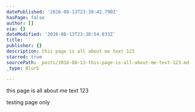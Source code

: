 ```yaml
---
datePublished: '2016-08-13T23:39:42.790Z'
hasPage: false
author: []
via: {}
dateModified: '2016-08-13T23:38:54.833Z'
title: ''
publisher: {}
description: this page is all about me text 123
starred: true
sourcePath: _posts/2016-08-13-this-page-is-all-about-me-text-123.md
_type: Blurb

---
```

this page is all about me text 123

testing page only